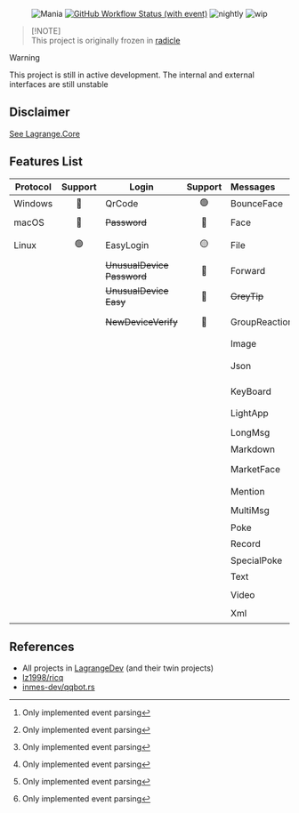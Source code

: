 <div align="center">

![Mania](https://socialify.git.ci/LagrangeDev/mania/image?description=1&descriptionEditable=An%20Implementation%20of%20NTQQ%20Protocol,%20with%20Pure%20Rust%F0%9F%A6%80,%20Derived%20from%20Lagrange.Core&font=Jost&forks=1&issues=1&logo=https%3A%2F%2Fstatic.live.moe%2Flagrange.jpg&name=1&pattern=Diagonal%20Stripes&pulls=1&stargazers=1&theme=Auto)
[![GitHub Workflow Status (with event)](https://img.shields.io/github/actions/workflow/status/LagrangeDev/mania/check.yml?logo=github)](https://github.com/LagrangeDev/mania/actions)
![nightly](https://img.shields.io/badge/toolchain-nightly-important)
![wip](https://img.shields.io/badge/develop-wip-blue)

</div>

> [!NOTE]\
> This project is originally frozen in [radicle](https://app.radicle.xyz/nodes/seed.radicle.garden/rad:z4QZVPDxLbGgd1oHFsjtJLQYtZ8ma)


> [!WARNING]  
> This project is still in active development. The internal and external interfaces are still unstable


## Disclaimer
[See Lagrange.Core](https://github.com/LagrangeDev/Lagrange.Core#disclaimer)

## Features List

| Protocol | Support | Login                          | Support | Messages      | Support | Operations        | Support | Events              | Support |
|----------|:-------:|--------------------------------|:-------:|:--------------|:-------:|:------------------|:-------:|:--------------------|:-------:|
| Windows  |   🔴    | QrCode                         |   🟢    | BounceFace    |   🔴    | Poke              |   🔴    | ~~Captcha~~         |   🔴    |
| macOS    |   🔴    | ~~Password~~                   |   🔴    | Face          | 🟡 [^1] | Recall            |   🔴    | BotOnline           |   🟢    |
| Linux    |   🟢    | EasyLogin                      |   🟡    | File          | 🟡[^1]  | Leave Group       |   🔴    | BotOffline          |   🟢    |
|          |         | ~~UnusualDevice<br/>Password~~ |   🔴    | Forward       |   🟢    | Set Special Title |   🔴    | Message             |   🟢    |
|          |         | ~~UnusualDevice<br/>Easy~~     |   🔴    | ~~GreyTip~~   |   🔴    | Kick Member       |   🔴    | Poke                |   🟢    |
|          |         | ~~NewDeviceVerify~~            |   🔴    | GroupReaction | 🟡[^1]  | Mute Member       |   🔴    | MessageRecall       |   🔴    |
|          |         |                                |         | Image         |   🟢    | Set Admin         |   🔴    | GroupMemberDecrease |   🔴    |
|          |         |                                |         | Json          |   🟢    | Friend Request    |   🔴    | GroupMemberIncrease |   🔴    |
|          |         |                                |         | KeyBoard      |   🔴    | Group Request     |   🔴    | GroupPromoteAdmin   |   🔴    |
|          |         |                                |         | LightApp      |   🟢    | ~~Voice Call~~    |   🔴    | GroupInvite         |   🔴    |
|          |         |                                |         | LongMsg       | 🟡[^1]  | Client Key        |   🔴    | GroupRequestJoin    |   🟢    |
|          |         |                                |         | Markdown      |   🔴    | Cookies           |   🔴    | FriendRequest       |   🔴    |
|          |         |                                |         | MarketFace    | 🟡[^1]  | Send Message      |   🔴    | ~~FriendTyping~~    |   🔴    |
|          |         |                                |         | Mention       |   🟢    |                   |         | ~~FriendVoiceCall~~ |   🔴    |
|          |         |                                |         | MultiMsg      | 🟡[^1]  |                   |         |                     |         |
|          |         |                                |         | Poke          |   🔴    |                   |         |                     |         |
|          |         |                                |         | Record        |   🟢    |                   |         |                     |         |
|          |         |                                |         | SpecialPoke   |   🔴    |                   |         |                     |         |
|          |         |                                |         | Text          |   🟢    |                   |         |                     |         |
|          |         |                                |         | Video         |   🟢    |                   |         |                     |         |
|          |         |                                |         | Xml           |   🟢    |                   |         |                     |         |

[^1]: Only implemented event parsing

## References
- All projects in [LagrangeDev](https://github.com/lagrangeDev) (and their twin projects)
- [lz1998/ricq](https://github.com/lz1998/ricq)
- [inmes-dev/qqbot.rs](https://github.com/inmes-dev/qqbot.rs)